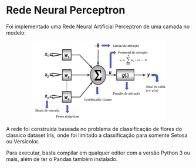 # Rede Neural Perceptron
</p>
Foi implementado uma Rede Neural Artificial Perceptron de uma camada no modelo:

<p align="center">
    <img src="Perceptron.png" width="364" />
</p>

A rede foi construída baseada no problema de classificação de flores do classico dataset Iris, onde foi limitado a classificação para somente Setosa ou Versicolor.
</p>

Para executar, basta compilar em qualquer editor com a versão Python 3 ou mais, além de ter o Pandas também instalado.
